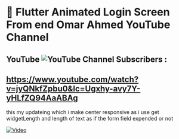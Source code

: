 # :art:   Flutter Animated Login Screen From end Omar Ahmed YouTube Channel

## YouTube ![YouTube Channel Subscribers](https://img.shields.io/youtube/channel/subscribers/UCYiZceCCbaRLP27U5RXRHog?label=Omar%20Ahmed&style=social) : 

## https://www.youtube.com/watch?v=jyQNkfZpbu0&lc=Ugxhy-avy7Y-yHLfZQ94AaABAg

this my updateing which i make center responsive 
as i use get widgetLength and length of text 
as if the form field expended or not

[![Video](http://img.youtube.com/vi/YOUR_VIDEO_ID/0.jpg)](https://youtu.be/Y5Dsi5o50rM)

